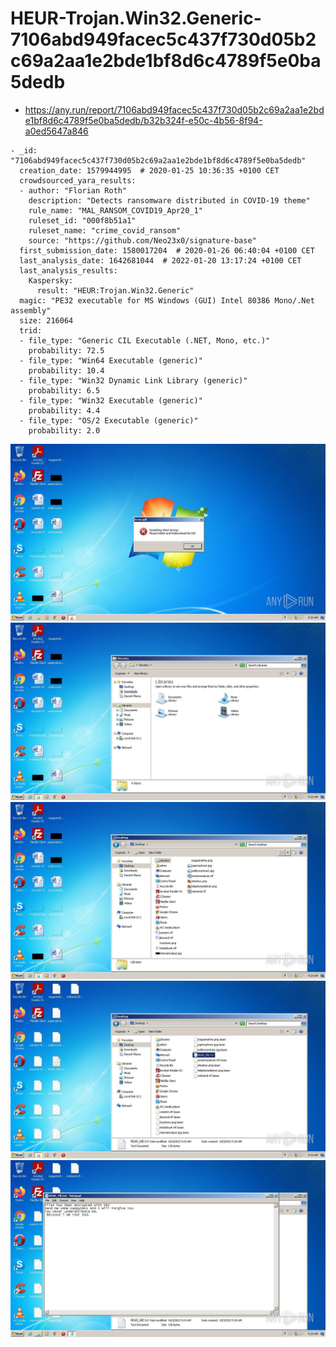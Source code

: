 # HEUR-Trojan.Win32.Generic-7106abd949facec5c437f730d05b2c69a2aa1e2bde1bf8d6c4789f5e0ba5dedb

- https://any.run/report/7106abd949facec5c437f730d05b2c69a2aa1e2bde1bf8d6c4789f5e0ba5dedb/b32b324f-e50c-4b56-8f94-a0ed5647a846

```
- _id: "7106abd949facec5c437f730d05b2c69a2aa1e2bde1bf8d6c4789f5e0ba5dedb"
  creation_date: 1579944995  # 2020-01-25 10:36:35 +0100 CET
  crowdsourced_yara_results: 
  - author: "Florian Roth"
    description: "Detects ransomware distributed in COVID-19 theme"
    rule_name: "MAL_RANSOM_COVID19_Apr20_1"
    ruleset_id: "000f8b51a1"
    ruleset_name: "crime_covid_ransom"
    source: "https://github.com/Neo23x0/signature-base"
  first_submission_date: 1580017204  # 2020-01-26 06:40:04 +0100 CET
  last_analysis_date: 1642681044  # 2022-01-20 13:17:24 +0100 CET
  last_analysis_results: 
    Kaspersky: 
      result: "HEUR:Trojan.Win32.Generic"
  magic: "PE32 executable for MS Windows (GUI) Intel 80386 Mono/.Net assembly"
  size: 216064
  trid: 
  - file_type: "Generic CIL Executable (.NET, Mono, etc.)"
    probability: 72.5
  - file_type: "Win64 Executable (generic)"
    probability: 10.4
  - file_type: "Win32 Dynamic Link Library (generic)"
    probability: 6.5
  - file_type: "Win32 Executable (generic)"
    probability: 4.4
  - file_type: "OS/2 Executable (generic)"
    probability: 2.0
```

![b32b324f-e50c-4b56-8f94-a0ed5647a846-1.jpeg](b32b324f-e50c-4b56-8f94-a0ed5647a846-1.jpeg)
![b32b324f-e50c-4b56-8f94-a0ed5647a846-2.jpeg](b32b324f-e50c-4b56-8f94-a0ed5647a846-2.jpeg)
![b32b324f-e50c-4b56-8f94-a0ed5647a846-5.jpeg](b32b324f-e50c-4b56-8f94-a0ed5647a846-5.jpeg)
![b32b324f-e50c-4b56-8f94-a0ed5647a846-6.jpeg](b32b324f-e50c-4b56-8f94-a0ed5647a846-6.jpeg)
![b32b324f-e50c-4b56-8f94-a0ed5647a846-7.jpeg](b32b324f-e50c-4b56-8f94-a0ed5647a846-7.jpeg)
